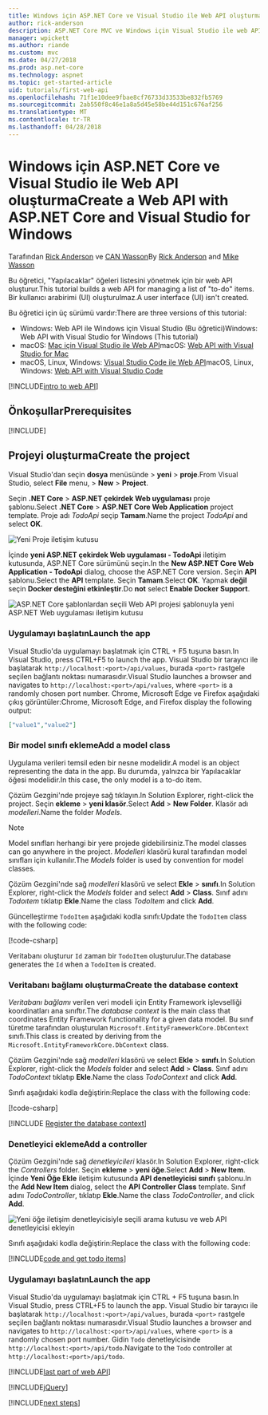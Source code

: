 ```yaml
---
title: Windows için ASP.NET Core ve Visual Studio ile Web API oluşturma
author: rick-anderson
description: ASP.NET Core MVC ve Windows için Visual Studio ile web API'si oluşturma
manager: wpickett
ms.author: riande
ms.custom: mvc
ms.date: 04/27/2018
ms.prod: asp.net-core
ms.technology: aspnet
ms.topic: get-started-article
uid: tutorials/first-web-api
ms.openlocfilehash: 71f1e10dee9fbae8cf76733d33533be832fb5769
ms.sourcegitcommit: 2ab550f8c46e1a8a5d45e58be44d151c676af256
ms.translationtype: MT
ms.contentlocale: tr-TR
ms.lasthandoff: 04/28/2018
---
```

# <a name="create-a-web-api-with-aspnet-core-and-visual-studio-for-windows"></a><span data-ttu-id="6f43f-103">Windows için ASP.NET Core ve Visual Studio ile Web API oluşturma</span><span class="sxs-lookup"><span data-stu-id="6f43f-103">Create a Web API with ASP.NET Core and Visual Studio for Windows</span></span>

<span data-ttu-id="6f43f-104">Tarafından [Rick Anderson](https://twitter.com/RickAndMSFT) ve [CAN Wasson](https://github.com/mikewasson)</span><span class="sxs-lookup"><span data-stu-id="6f43f-104">By [Rick Anderson](https://twitter.com/RickAndMSFT) and [Mike Wasson](https://github.com/mikewasson)</span></span>

<span data-ttu-id="6f43f-105">Bu öğretici, "Yapılacaklar" öğeleri listesini yönetmek için bir web API oluşturur.</span><span class="sxs-lookup"><span data-stu-id="6f43f-105">This tutorial builds a web API for managing a list of "to-do" items.</span></span> <span data-ttu-id="6f43f-106">Bir kullanıcı arabirimi (UI) oluşturulmaz.</span><span class="sxs-lookup"><span data-stu-id="6f43f-106">A user interface (UI) isn't created.</span></span>

<span data-ttu-id="6f43f-107">Bu öğretici için üç sürümü vardır:</span><span class="sxs-lookup"><span data-stu-id="6f43f-107">There are three versions of this tutorial:</span></span>

* <span data-ttu-id="6f43f-108">Windows: Web API ile Windows için Visual Studio (Bu öğretici)</span><span class="sxs-lookup"><span data-stu-id="6f43f-108">Windows: Web API with Visual Studio for Windows (This tutorial)</span></span>
* <span data-ttu-id="6f43f-109">macOS: [Mac için Visual Studio ile Web API](xref:tutorials/first-web-api-mac)</span><span class="sxs-lookup"><span data-stu-id="6f43f-109">macOS: [Web API with Visual Studio for Mac](xref:tutorials/first-web-api-mac)</span></span>
* <span data-ttu-id="6f43f-110">macOS, Linux, Windows: [Visual Studio Code ile Web API](xref:tutorials/web-api-vsc)</span><span class="sxs-lookup"><span data-stu-id="6f43f-110">macOS, Linux, Windows: [Web API with Visual Studio Code](xref:tutorials/web-api-vsc)</span></span>

<!-- WARNING: The code AND images in this doc are used by uid: tutorials/web-api-vsc, tutorials/first-web-api-mac and tutorials/first-web-api. If you change any code/images in this tutorial, update uid: tutorials/web-api-vsc -->

[!INCLUDE[intro to web API](../includes/webApi/intro.md)]

## <a name="prerequisites"></a><span data-ttu-id="6f43f-111">Önkoşullar</span><span class="sxs-lookup"><span data-stu-id="6f43f-111">Prerequisites</span></span>

[!INCLUDE[](~/includes/net-core-prereqs-windows.md)]

## <a name="create-the-project"></a><span data-ttu-id="6f43f-112">Projeyi oluşturma</span><span class="sxs-lookup"><span data-stu-id="6f43f-112">Create the project</span></span>

<span data-ttu-id="6f43f-113">Visual Studio'dan seçin **dosya** menüsünde > **yeni** > **proje**.</span><span class="sxs-lookup"><span data-stu-id="6f43f-113">From Visual Studio, select **File** menu, > **New** > **Project**.</span></span>

<span data-ttu-id="6f43f-114">Seçin **.NET Core** > **ASP.NET çekirdek Web uygulaması** proje şablonu.</span><span class="sxs-lookup"><span data-stu-id="6f43f-114">Select **.NET Core** > **ASP.NET Core Web Application** project template.</span></span> <span data-ttu-id="6f43f-115">Proje adı *TodoApi* seçip **Tamam**.</span><span class="sxs-lookup"><span data-stu-id="6f43f-115">Name the project *TodoApi* and select **OK**.</span></span>

![Yeni Proje iletişim kutusu](first-web-api/_static/new-project.png)

<span data-ttu-id="6f43f-117">İçinde **yeni ASP.NET çekirdek Web uygulaması - TodoApi** iletişim kutusunda, ASP.NET Core sürümünü seçin.</span><span class="sxs-lookup"><span data-stu-id="6f43f-117">In the **New ASP.NET Core Web Application - TodoApi** dialog, choose the ASP.NET Core version.</span></span> <span data-ttu-id="6f43f-118">Seçin **API** şablonu.</span><span class="sxs-lookup"><span data-stu-id="6f43f-118">Select the **API** template.</span></span> <span data-ttu-id="6f43f-119">Seçin **Tamam**.</span><span class="sxs-lookup"><span data-stu-id="6f43f-119">Select **OK**.</span></span> <span data-ttu-id="6f43f-120">Yapmak **değil** seçin **Docker desteğini etkinleştir**.</span><span class="sxs-lookup"><span data-stu-id="6f43f-120">Do **not** select **Enable Docker Support**.</span></span>

![ASP.NET Core şablonlardan seçili Web API projesi şablonuyla yeni ASP.NET Web uygulaması iletişim kutusu](first-web-api/_static/web-api-project.png)

### <a name="launch-the-app"></a><span data-ttu-id="6f43f-122">Uygulamayı başlatın</span><span class="sxs-lookup"><span data-stu-id="6f43f-122">Launch the app</span></span>

<span data-ttu-id="6f43f-123">Visual Studio'da uygulamayı başlatmak için CTRL + F5 tuşuna basın.</span><span class="sxs-lookup"><span data-stu-id="6f43f-123">In Visual Studio, press CTRL+F5 to launch the app.</span></span> <span data-ttu-id="6f43f-124">Visual Studio bir tarayıcı ile başlatarak `http://localhost:<port>/api/values`, burada `<port>` rastgele seçilen bağlantı noktası numarasıdır.</span><span class="sxs-lookup"><span data-stu-id="6f43f-124">Visual Studio launches a browser and navigates to `http://localhost:<port>/api/values`, where `<port>` is a randomly chosen port number.</span></span> <span data-ttu-id="6f43f-125">Chrome, Microsoft Edge ve Firefox aşağıdaki çıkış görüntüler:</span><span class="sxs-lookup"><span data-stu-id="6f43f-125">Chrome, Microsoft Edge, and Firefox display the following output:</span></span>

```json
["value1","value2"]
```

### <a name="add-a-model-class"></a><span data-ttu-id="6f43f-126">Bir model sınıfı ekleme</span><span class="sxs-lookup"><span data-stu-id="6f43f-126">Add a model class</span></span>

<span data-ttu-id="6f43f-127">Uygulama verileri temsil eden bir nesne modelidir.</span><span class="sxs-lookup"><span data-stu-id="6f43f-127">A model is an object representing the data in the app.</span></span> <span data-ttu-id="6f43f-128">Bu durumda, yalnızca bir Yapılacaklar öğesi modelidir.</span><span class="sxs-lookup"><span data-stu-id="6f43f-128">In this case, the only model is a to-do item.</span></span>

<span data-ttu-id="6f43f-129">Çözüm Gezgini'nde projeye sağ tıklayın.</span><span class="sxs-lookup"><span data-stu-id="6f43f-129">In Solution Explorer, right-click the project.</span></span> <span data-ttu-id="6f43f-130">Seçin **ekleme** > **yeni klasör**.</span><span class="sxs-lookup"><span data-stu-id="6f43f-130">Select **Add** > **New Folder**.</span></span> <span data-ttu-id="6f43f-131">Klasör adı *modelleri*.</span><span class="sxs-lookup"><span data-stu-id="6f43f-131">Name the folder *Models*.</span></span>

> [!NOTE]
> <span data-ttu-id="6f43f-132">Model sınıfları herhangi bir yere projede gidebilirsiniz.</span><span class="sxs-lookup"><span data-stu-id="6f43f-132">The model classes can go anywhere in the project.</span></span> <span data-ttu-id="6f43f-133">*Modelleri* klasörü kural tarafından model sınıfları için kullanılır.</span><span class="sxs-lookup"><span data-stu-id="6f43f-133">The *Models* folder is used by convention for model classes.</span></span>

<span data-ttu-id="6f43f-134">Çözüm Gezgini'nde sağ *modelleri* klasörü ve select **Ekle** > **sınıfı**.</span><span class="sxs-lookup"><span data-stu-id="6f43f-134">In Solution Explorer, right-click the *Models* folder and select **Add** > **Class**.</span></span> <span data-ttu-id="6f43f-135">Sınıf adını *Todoıtem* tıklatıp **Ekle**.</span><span class="sxs-lookup"><span data-stu-id="6f43f-135">Name the class *TodoItem* and click **Add**.</span></span>

<span data-ttu-id="6f43f-136">Güncelleştirme `TodoItem` aşağıdaki kodla sınıfı:</span><span class="sxs-lookup"><span data-stu-id="6f43f-136">Update the `TodoItem` class with the following code:</span></span>

[!code-csharp[](first-web-api/samples/2.0/TodoApi/Models/TodoItem.cs)]

<span data-ttu-id="6f43f-137">Veritabanı oluşturur `Id` zaman bir `TodoItem` oluşturulur.</span><span class="sxs-lookup"><span data-stu-id="6f43f-137">The database generates the `Id` when a `TodoItem` is created.</span></span>

### <a name="create-the-database-context"></a><span data-ttu-id="6f43f-138">Veritabanı bağlamı oluşturma</span><span class="sxs-lookup"><span data-stu-id="6f43f-138">Create the database context</span></span>

<span data-ttu-id="6f43f-139">*Veritabanı bağlamı* verilen veri modeli için Entity Framework işlevselliği koordinatları ana sınıftır.</span><span class="sxs-lookup"><span data-stu-id="6f43f-139">The *database context* is the main class that coordinates Entity Framework functionality for a given data model.</span></span> <span data-ttu-id="6f43f-140">Bu sınıf türetme tarafından oluşturulan `Microsoft.EntityFrameworkCore.DbContext` sınıfı.</span><span class="sxs-lookup"><span data-stu-id="6f43f-140">This class is created by deriving from the `Microsoft.EntityFrameworkCore.DbContext` class.</span></span>

<span data-ttu-id="6f43f-141">Çözüm Gezgini'nde sağ *modelleri* klasörü ve select **Ekle** > **sınıfı**.</span><span class="sxs-lookup"><span data-stu-id="6f43f-141">In Solution Explorer, right-click the *Models* folder and select **Add** > **Class**.</span></span> <span data-ttu-id="6f43f-142">Sınıf adını *TodoContext* tıklatıp **Ekle**.</span><span class="sxs-lookup"><span data-stu-id="6f43f-142">Name the class *TodoContext* and click **Add**.</span></span>

<span data-ttu-id="6f43f-143">Sınıfı aşağıdaki kodla değiştirin:</span><span class="sxs-lookup"><span data-stu-id="6f43f-143">Replace the class with the following code:</span></span>

[!code-csharp[](first-web-api/samples/2.0/TodoApi/Models/TodoContext.cs)]

[!INCLUDE [Register the database context](../includes/webApi/register_dbContext.md)]

### <a name="add-a-controller"></a><span data-ttu-id="6f43f-144">Denetleyici ekleme</span><span class="sxs-lookup"><span data-stu-id="6f43f-144">Add a controller</span></span>

<span data-ttu-id="6f43f-145">Çözüm Gezgini'nde sağ *denetleyicileri* klasör.</span><span class="sxs-lookup"><span data-stu-id="6f43f-145">In Solution Explorer, right-click the *Controllers* folder.</span></span> <span data-ttu-id="6f43f-146">Seçin **ekleme** > **yeni öğe**.</span><span class="sxs-lookup"><span data-stu-id="6f43f-146">Select **Add** > **New Item**.</span></span> <span data-ttu-id="6f43f-147">İçinde **Yeni Öğe Ekle** iletişim kutusunda **API denetleyicisi sınıfı** şablonu.</span><span class="sxs-lookup"><span data-stu-id="6f43f-147">In the **Add New Item** dialog, select the **API Controller Class** template.</span></span> <span data-ttu-id="6f43f-148">Sınıf adını *TodoController*, tıklatıp **Ekle**.</span><span class="sxs-lookup"><span data-stu-id="6f43f-148">Name the class *TodoController*, and click **Add**.</span></span>

![Yeni öğe iletişim denetleyicisiyle seçili arama kutusu ve web API denetleyicisi ekleyin](first-web-api/_static/new_controller.png)

<span data-ttu-id="6f43f-150">Sınıfı aşağıdaki kodla değiştirin:</span><span class="sxs-lookup"><span data-stu-id="6f43f-150">Replace the class with the following code:</span></span>

[!INCLUDE[code and get todo items](../includes/webApi/getTodoItems.md)]

### <a name="launch-the-app"></a><span data-ttu-id="6f43f-151">Uygulamayı başlatın</span><span class="sxs-lookup"><span data-stu-id="6f43f-151">Launch the app</span></span>

<span data-ttu-id="6f43f-152">Visual Studio'da uygulamayı başlatmak için CTRL + F5 tuşuna basın.</span><span class="sxs-lookup"><span data-stu-id="6f43f-152">In Visual Studio, press CTRL+F5 to launch the app.</span></span> <span data-ttu-id="6f43f-153">Visual Studio bir tarayıcı ile başlatarak `http://localhost:<port>/api/values`, burada `<port>` rastgele seçilen bağlantı noktası numarasıdır.</span><span class="sxs-lookup"><span data-stu-id="6f43f-153">Visual Studio launches a browser and navigates to `http://localhost:<port>/api/values`, where `<port>` is a randomly chosen port number.</span></span> <span data-ttu-id="6f43f-154">Gidin `Todo` denetleyicisinde `http://localhost:<port>/api/todo`.</span><span class="sxs-lookup"><span data-stu-id="6f43f-154">Navigate to the `Todo` controller at `http://localhost:<port>/api/todo`.</span></span>

[!INCLUDE[last part of web API](../includes/webApi/end.md)]

[!INCLUDE[jQuery](../includes/webApi/add-jquery.md)]

[!INCLUDE[next steps](../includes/webApi/next.md)]
